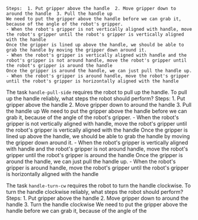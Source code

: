 
    Steps:  1. Put gripper above the handle  2. Move gripper down to around the handle  3. Pull the handle up
    We need to put the gripper above the handle before we can grab it, because of the angle of the robot's gripper.
    - When the robot's gripper is not vertically aligned with handle, move the robot's gripper until the robot's gripper is vertically aligned with the handle
    Once the gripper is lined up above the handle, we should be able to grab the handle by moving the gripper down around it.
    - When the robot's gripper is vertically aligned with handle and the robot's gripper is not around handle, move the robot's gripper until the robot's gripper is around the handle
    Once the gripper is around the handle, we can just pull the handle up.
    - When the robot's gripper is around handle, move the robot's gripper until the robot's gripper is horizontally aligned with the handle

The task `handle-pull-side` requires the robot to pull up the handle.
To pull up the handle reliably, what steps the robot should perform?
    Steps:  1. Put gripper above the handle  2. Move gripper down to around the handle  3. Pull the handle up
    We need to put the gripper above the handle before we can grab it, because of the angle of the robot's gripper.
    - When the robot's gripper is not vertically aligned with handle, move the robot's gripper until the robot's gripper is vertically aligned with the handle
    Once the gripper is lined up above the handle, we should be able to grab the handle by moving the gripper down around it.
    - When the robot's gripper is vertically aligned with handle and the robot's gripper is not around handle, move the robot's gripper until the robot's gripper is around the handle
    Once the gripper is around the handle, we can just pull the handle up.
    - When the robot's gripper is around handle, move the robot's gripper until the robot's gripper is horizontally aligned with the handle

The task `handle-turn-cw` requires the robot to turn the handle clockwise.
To turn the handle clockwise reliably, what steps the robot should perform?
    Steps:  1. Put gripper above the handle  2. Move gripper down to around the handle  3. Turn the handle clockwise
    We need to put the gripper above the handle before we can grab it, because of the angle of the